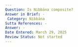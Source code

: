 ```yaml
---
Question: Is Nibbāna composite?
Answer in Brief: -
 Category: Nibbāna
Sutta References: -
Answer: -
Date Entered: March 29, 2025
Review Status: Not started
---
```

